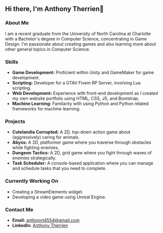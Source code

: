 ## Hi there, I'm Anthony Therrien👋

### About Me
I am a recent graduate from the University of North Carolina at Charlotte with a Bachelor's degree in Computer Science, concentrating in Game Design. I'm passionate about creating games and also learning more about other general topics in Computer Science.

### Skills
- **Game Development:** Proficient within Unity and GameMaker for game development.
- **Scripting:** Developer for a GTAV Fivem RP Server, involving Lua scripting.
- **Web Development:** Experience with front-end development as I created my own website portfolio using HTML, CSS, JS, and Bootstrap.
- **Machine Learning:** Familarity with using Python and Python related frameworks for machine learning.

### Projects
- **Cutelandia Corrupted:** A 2D, top-down action game about (aggressively) caring for animals.
- **Abyss:** A 2D, platformer game where you traverse through obstacles while fighting enemies.
- **Dungeon Tactics:** A 2D, grid game where you fight through waves of enemies strategically.
- **Task Scheduler:** A console-based application where you can manage and schedule tasks that you need to complete.

### Currently Working On
- Creating a StreamElements widget.
- Developing a video game using Unreal Engine.

### Contact Me
- **Email:** [anthonyt4554@gmail.com](mailto:anthonyt4554@gmail.com)
- **LinkedIn:** [Anthony Therrien](https://www.linkedin.com/in/anthony-therrien-b90611256/)

<!--
**AnthonyT-45/AnthonyT-45** is a ✨ _special_ ✨ repository because its `README.md` (this file) appears on your GitHub profile.

Here are some ideas to get you started:

- 🔭 I’m currently working on ...
- 🌱 I’m currently learning ...
- 👯 I’m looking to collaborate on ...
- 🤔 I’m looking for help with ...
- 💬 Ask me about ...
- 📫 How to reach me: ...
- 😄 Pronouns: ...
- ⚡ Fun fact: ...
-->
